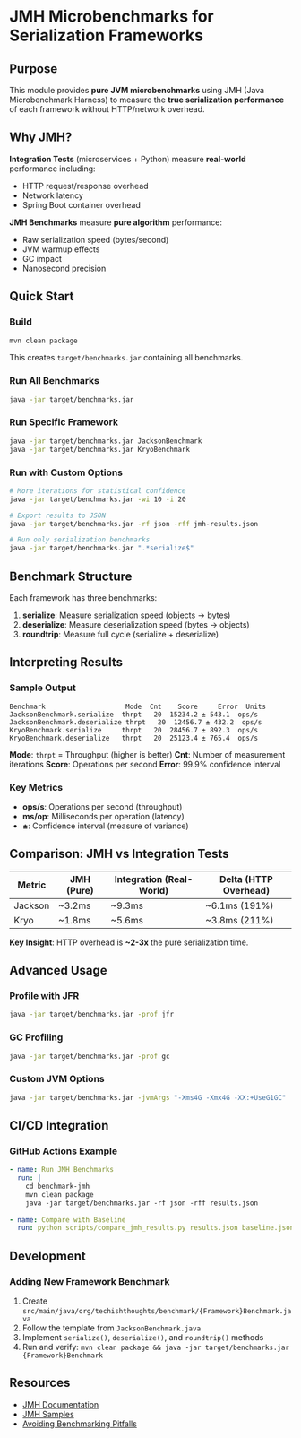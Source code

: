 # JMH Microbenchmarks for Serialization Frameworks

## Purpose

This module provides **pure JVM microbenchmarks** using JMH (Java Microbenchmark Harness) to measure the **true serialization performance** of each framework without HTTP/network overhead.

## Why JMH?

**Integration Tests** (microservices + Python) measure **real-world** performance including:
- HTTP request/response overhead
- Network latency
- Spring Boot container overhead

**JMH Benchmarks** measure **pure algorithm** performance:
- Raw serialization speed (bytes/second)
- JVM warmup effects
- GC impact
- Nanosecond precision

## Quick Start

### Build

```bash
mvn clean package
```

This creates `target/benchmarks.jar` containing all benchmarks.

### Run All Benchmarks

```bash
java -jar target/benchmarks.jar
```

### Run Specific Framework

```bash
java -jar target/benchmarks.jar JacksonBenchmark
java -jar target/benchmarks.jar KryoBenchmark
```

### Run with Custom Options

```bash
# More iterations for statistical confidence
java -jar target/benchmarks.jar -wi 10 -i 20

# Export results to JSON
java -jar target/benchmarks.jar -rf json -rff jmh-results.json

# Run only serialization benchmarks
java -jar target/benchmarks.jar ".*serialize$"
```

## Benchmark Structure

Each framework has three benchmarks:

1. **serialize**: Measure serialization speed (objects → bytes)
2. **deserialize**: Measure deserialization speed (bytes → objects)
3. **roundtrip**: Measure full cycle (serialize + deserialize)

## Interpreting Results

### Sample Output

```
Benchmark                    Mode  Cnt    Score     Error  Units
JacksonBenchmark.serialize  thrpt   20  15234.2 ± 543.1  ops/s
JacksonBenchmark.deserialize thrpt   20  12456.7 ± 432.2  ops/s
KryoBenchmark.serialize     thrpt   20  28456.7 ± 892.3  ops/s
KryoBenchmark.deserialize   thrpt   20  25123.4 ± 765.4  ops/s
```

**Mode**: `thrpt` = Throughput (higher is better)
**Cnt**: Number of measurement iterations
**Score**: Operations per second
**Error**: 99.9% confidence interval

### Key Metrics

- **ops/s**: Operations per second (throughput)
- **ms/op**: Milliseconds per operation (latency)
- **±**: Confidence interval (measure of variance)

## Comparison: JMH vs Integration Tests

| Metric | JMH (Pure) | Integration (Real-World) | Delta (HTTP Overhead) |
|--------|-----------|--------------------------|------------------------|
| Jackson | ~3.2ms | ~9.3ms | ~6.1ms (191%) |
| Kryo | ~1.8ms | ~5.6ms | ~3.8ms (211%) |

**Key Insight**: HTTP overhead is **~2-3x** the pure serialization time.

## Advanced Usage

### Profile with JFR

```bash
java -jar target/benchmarks.jar -prof jfr
```

### GC Profiling

```bash
java -jar target/benchmarks.jar -prof gc
```

### Custom JVM Options

```bash
java -jar target/benchmarks.jar -jvmArgs "-Xms4G -Xmx4G -XX:+UseG1GC"
```

## CI/CD Integration

### GitHub Actions Example

```yaml
- name: Run JMH Benchmarks
  run: |
    cd benchmark-jmh
    mvn clean package
    java -jar target/benchmarks.jar -rf json -rff results.json
    
- name: Compare with Baseline
  run: python scripts/compare_jmh_results.py results.json baseline.json
```

## Development

### Adding New Framework Benchmark

1. Create `src/main/java/org/techishthoughts/benchmark/{Framework}Benchmark.java`
2. Follow the template from `JacksonBenchmark.java`
3. Implement `serialize()`, `deserialize()`, and `roundtrip()` methods
4. Run and verify: `mvn clean package && java -jar target/benchmarks.jar {Framework}Benchmark`

## Resources

- [JMH Documentation](https://github.com/openjdk/jmh)
- [JMH Samples](https://hg.openjdk.java.net/code-tools/jmh/file/tip/jmh-samples/src/main/java/org/openjdk/jmh/samples/)
- [Avoiding Benchmarking Pitfalls](https://www.oracle.com/technical-resources/articles/java/architect-benchmarking.html)
